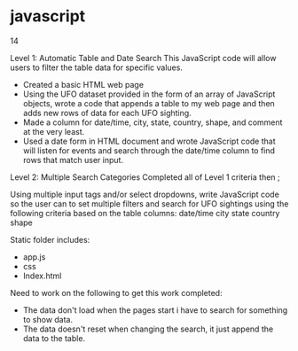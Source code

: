 # javascript
14

Level 1: Automatic Table and Date Search
This JavaScript code will allow users to filter the table data for specific values. 
- Created a basic HTML web page 
- Using the UFO dataset provided in the form of an array of JavaScript objects, wrote a code that appends a table to my web page and then adds new rows of data for each UFO sighting.
- Made a column for date/time, city, state, country, shape, and comment at the very least.
- Used a date form in  HTML document and wrote JavaScript code that will listen for events and search through the date/time column to find rows that match user input.


Level 2: Multiple Search Categories
Completed all of Level 1 criteria then ;

  Using multiple input tags and/or select dropdowns, write JavaScript code so the user can to set multiple filters and search for UFO sightings using the following   criteria based on the table columns:
  date/time
  city
  state
  country
  shape
  
 Static folder includes:
 - app.js
 - css
 - Index.html

Need to work on the following to get this work completed:
- The data don't load when the pages start i have to search for something to show data.
- The data doesn't reset when changing the search, it just append the data to the table.

